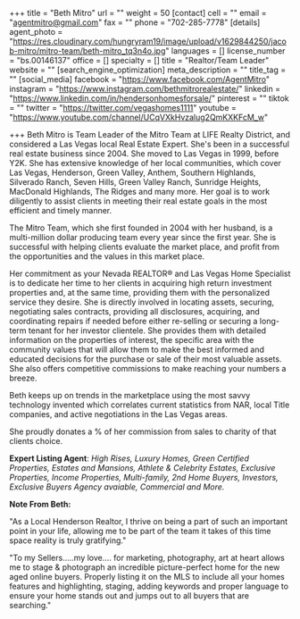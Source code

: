 +++
title = "Beth Mitro"
url = ""
weight = 50
[contact]
cell = ""
email = "agentmitro@gmail.com"
fax = ""
phone = "702-285-7778"
[details]
agent_photo = "https://res.cloudinary.com/hungryram19/image/upload/v1629844250/jacob-mitro/mitro-team/beth-mitro_tq3n4o.jpg"
languages = []
license_number = "bs.00146137"
office = []
specialty = []
title = "Realtor/Team Leader"
website = ""
[search_engine_optimization]
meta_description = ""
title_tag = ""
[social_media]
facebook = "https://www.facebook.com/AgentMitro"
instagram = "https://www.instagram.com/bethmitrorealestate/"
linkedin = "https://www.linkedin.com/in/hendersonhomesforsale/"
pinterest = ""
tiktok = ""
twitter = "https://twitter.com/vegashomes1111"
youtube = "https://www.youtube.com/channel/UCqVXkHvzalug2QmKXKFcM_w"

+++
Beth Mitro is Team Leader of the Mitro Team at LIFE Realty District, and considered a Las Vegas local Real Estate Expert. She's been in a successful real estate business since 2004. She moved to Las Vegas in 1999, before Y2K. She has extensive knowledge of her local communities, which cover Las Vegas, Henderson, Green Valley, Anthem, Southern Highlands, Silverado Ranch, Seven Hills, Green Valley Ranch, Sunridge Heights, MacDonald Highlands, The Ridges and many more. Her goal is to work diligently to assist clients in meeting their real estate goals in the most efficient and timely manner.

The Mitro Team, which she first founded in 2004 with her husband, is a multi-million dollar producing team every year since the first year. She is successful with helping clients evaluate the market place, and profit from the opportunities and the values in this market place.

Her commitment as your Nevada REALTOR® and Las Vegas Home Specialist is to dedicate her time to her clients in acquiring high return investment properties and, at the same time, providing them with the personalized service they desire. She is directly involved in locating assets, securing, negotiating sales contracts, providing all disclosures, acquiring, and coordinating repairs if needed before either re-selling or securing a long-term tenant for her investor clientele. She provides them with detailed information on the properties of interest, the specific area with the community values that will allow them to make the best informed and educated decisions for the purchase or sale of their most valuable assets. She also offers competitive commissions to make reaching your numbers a breeze.

Beth keeps up on trends in the marketplace using the most savvy technology invented which correlates current statistics from NAR, local Title companies, and active negotiations in the Las Vegas areas.

She proudly donates a % of her commission from sales to charity of that clients choice.

**Expert Listing Agent**: _High Rises, Luxury Homes, Green Certified Properties, Estates and Mansions, Athlete & Celebrity Estates, Exclusive Properties, Income Properties, Multi-family, 2nd Home Buyers, Investors, Exclusive Buyers Agency avaiable, Commercial and More._

**Note From Beth:**

"As a Local Henderson Realtor, I thrive on being a part of such an important point in your life, allowing me to be part of the team it takes of this time space reality is truly gratifying."

"To my Sellers.....my love.... for marketing, photography, art at heart allows me to stage & photograph an incredible picture-perfect home for the new aged online buyers. Properly listing it on the MLS to include all your homes features and highlighting, staging, adding keywords and proper language to ensure your home stands out and jumps out to all buyers that are searching."